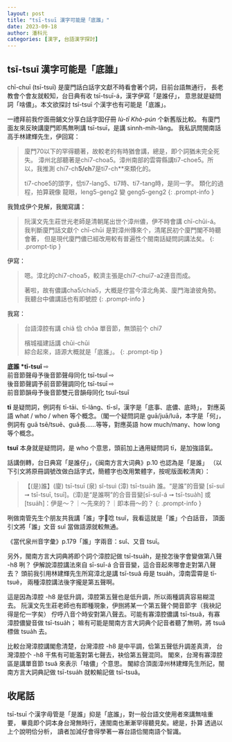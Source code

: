 ```yaml
---
layout: post
title: "tsī-tsuī 漢字可能是「底誰」"
date: 2023-09-18
author: 潘科元
categories: [漢字, 台語漢字探討]
---
```


## tsī-tsuī 漢字可能是「底誰」

chī-chuī (tsī-tsuī) 是廈門話白話字文獻不時看會著个詞，目前台語無通行，
長老教會个會友就較知，台日典有收 tsī-tsuī-á，漢字伊寫「是誰仔」，
意思就是疑問詞「啥儂」。本文欲探討 tsī-tsuī 个漢字也有可能是「底誰」。

一禮拜前我佇面冊鋪文分享白話字囡仔冊 *Iù-tī Khò-pún* 个新舊版比較。
有廈門面友來反映講廈門即馬無咧講 tsī-tsuī，是講 sinnh-mih-lâng。
我私訊問閩南話高手林建輝先生，伊回寫：

> 廈門70以下的罕得聽著，故較老的有時猶會講，總是，即个詞猶未完全死失。
> 漳州北部聽著是chi7-choa5。漳州南部的雲霄縣講ti7-choe5。所以，我推測
> chi7-ch**5/ch**7是ti7-ch**來類化的。
>
> ti7-choe5的頭字，佮ti7-lang5、ti7時、ti7-tang時，是同一字。
> 類化的過程，拍算親像 龍眼，leng5-geng2 變 geng5-geng2
{: .prompt-info }

我贊成伊个見解，我閣寫講：

> 阮漢文先生莊世光老師是清朝尾出世个漳州儂，伊不時會講 chī-chūi-á。
我判斷廈門話文獻个 chī-chūi 是對漳州傳來个，清尾民初个廈門閣不時聽會著，
但是現代廈門儂已經改用較有普遍性个閩南話疑問詞講法矣。
{: .prompt-tip }

伊寫：

> 嗯。漳北的chi7-choa5，較濟主張是chi7-chui7-a2連音而成。
>
> 著啦，故有儂講cha5/chia5，大概是佇當今漳北角美、廈門海滄彼角勢。
> 我聽台中儂講話也有即號腔
{: .prompt-info }

我寫：

> 台語漳腔有講 chiâ 佮 chôa 單音節，無頭前个 chi7
>
> 檳城福建話講 chūi-chūi  
> 綜合起來，語源大概就是「底誰」。
{: .prompt-tip }

**底誰 \*tī-tsuî** ⇨  
前音節聲母予後音節聲母同化 tsī-tsuî ⇨  
後音節聲調予前音節聲調同化 tsī-tsuī ⇨  
前音節韻母予後音節雙元音韻母同化 tsuī-tsuī

**tī** 是疑問詞，例詞有 tī-tāi、tī-lâng、tī-sî，漢字是「底事、底儂、底時」，
對應英語 what / who / when 等个概念。（閣一个疑問詞是 guā/juā/luā，本字是「何」，
例詞有 guā tsē/tsuē、guā長……等等，對應英語 how much/many、how long 等个概念。

**tsuî** 本身就是疑問詞，是 who 个意思，頭前加上通用疑問詞 tī，是加強語氣。

話講倒轉，台日典寫「是誰仔」，《闽南方言大词典》p.10 也認為是「是誰」
（以下引文將原冊調號改做白話字式，簡體字也改用繁體字，按呢版面較清爽）：

> 【(是)誰】(廈) tsī-tsuī (泉) sǐ-tsuì (漳) tsī-tsua̍h 誰。“是誰”的音變
> [sī-suî ➞ tsī-tsuī, tsuī]。(漳)是“是誰啊”的合音音變[sī-suî-á ➞ tsī-tsua̍h]
> 或[tsua̍h]：伊是～？｜～先來的？｜即本冊～的？
{: .prompt-info }

咧做南管先生个朋友共我講「誰」字𪜶唸 tsuî，我看這就是「誰」个白話音，
頂面引文將「誰」文音 suî 當做語源就較無通。

《當代泉州音字彙》p.179「誰」字兩音：suî、又音 tsuī。

另外，閩南方言大詞典將即个詞个漳腔記做 tsī-tsua̍h，是按怎後字會變做第八聲 -h8 咧？
伊解說漳腔講法來自 sī-suî-á 合音音變，這合音起來哪會走對第八聲去？
頭前我引用林建輝先生所寫漳北是講 tsī-tsuâ 毋是 tsua̍h，漳南雲霄是 tī-tsuê，
兩種漳腔講法後字攏是第五聲啊。

這是因為漳腔 -h8 是低升調，漳腔第五聲也是低升調，所以兩種調真容易糊混去。
阮漢文先生莊老師也有即種現象，伊捌將某一个第五聲个開音節字（我袂記得是佗一字矣）
佇呼八音个時安對第八聲去。可能有寡漳腔儂講 tsī-tsuâ，有寡漳腔儂變音做 tsī-tsua̍h；
嘛有可能是閩南方言大詞典个記音者聽了無明，將 tsuâ 標做 tsua̍h 去。

比較台灣漳腔講閣愈清楚，台灣漳腔 -h8 是中平調，佮第五聲低升調差真濟，
台灣漳腔个 -h8 干焦有可能濫對第七聲去，袂佮第五聲混同。
閣來，台灣有寡漳腔區是講單音節 tsuâ 來表示「啥儂」个意思。
閣綜合頂面漳州林建輝先生所記，閩南方言大詞典記做 tsī-tsua̍h 就較輸記做 tsī-tsuâ。

## 收尾話

tsī-tsuī 个漢字毋管是「是誰」抑是「底誰」，對一般台語文使用者來講無啥重要，
畢竟即个詞本身台灣無時行，連閩南也漸漸罕得聽見矣。總是，扑算 透過以上个說明佮分析，
讀者加減仔會得學著一寡台語佮閩南語个智識。
